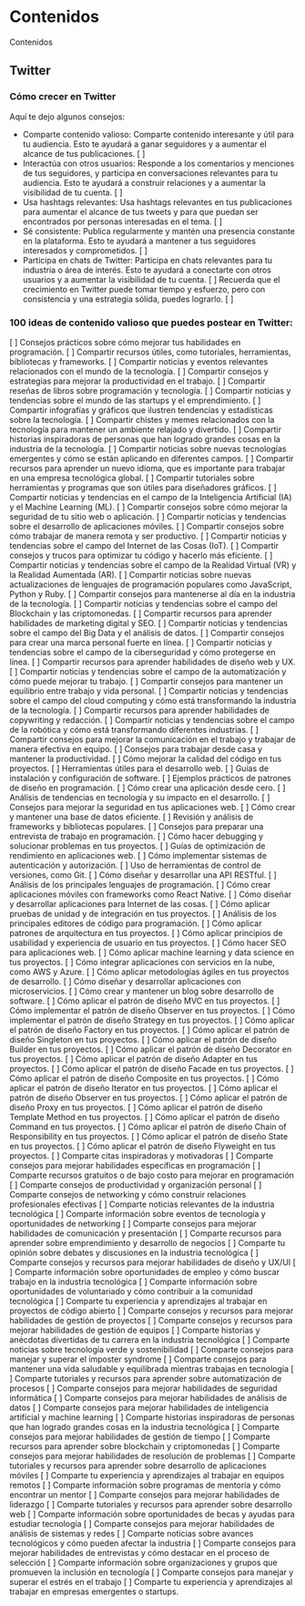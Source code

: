 # Contenidos
Contenidos


## Twitter

### Cómo crecer en Twitter

Aquí te dejo algunos consejos:

* Comparte contenido valioso: Comparte contenido interesante y útil para tu audiencia. Esto te ayudará a ganar seguidores y a aumentar el alcance de tus publicaciones.
[ ] 
* Interactúa con otros usuarios: Responde a los comentarios y menciones de tus seguidores, y participa en conversaciones relevantes para tu audiencia. Esto te ayudará a construir relaciones y a aumentar la visibilidad de tu cuenta.
[ ] 
* Usa hashtags relevantes: Usa hashtags relevantes en tus publicaciones para aumentar el alcance de tus tweets y para que puedan ser encontrados por personas interesadas en el tema.
[ ] 
* Sé consistente: Publica regularmente y mantén una presencia constante en la plataforma. Esto te ayudará a mantener a tus seguidores interesados y comprometidos.
[ ] 
* Participa en chats de Twitter: Participa en chats relevantes para tu industria o área de interés. Esto te ayudará a conectarte con otros usuarios y a aumentar la visibilidad de tu cuenta.
[ ] 
Recuerda que el crecimiento en Twitter puede tomar tiempo y esfuerzo, pero con consistencia y una estrategia sólida, puedes lograrlo.
[ ] 




### 100 ideas de contenido valioso que puedes postear en Twitter:

[ ] Consejos prácticos sobre cómo mejorar tus habilidades en programación.
[ ] Compartir recursos útiles, como tutoriales, herramientas, bibliotecas y frameworks.
[ ] Compartir noticias y eventos relevantes relacionados con el mundo de la tecnología.
[ ] Compartir consejos y estrategias para mejorar la productividad en el trabajo.
[ ] Compartir reseñas de libros sobre programación y tecnología.
[ ] Compartir noticias y tendencias sobre el mundo de las startups y el emprendimiento.
[ ] Compartir infografías y gráficos que ilustren tendencias y estadísticas sobre la tecnología.
[ ] Compartir chistes y memes relacionados con la tecnología para mantener un ambiente relajado y divertido.
[ ] Compartir historias inspiradoras de personas que han logrado grandes cosas en la industria de la tecnología.
[ ] Compartir noticias sobre nuevas tecnologías emergentes y cómo se están aplicando en diferentes campos.
[ ] Compartir recursos para aprender un nuevo idioma, que es importante para trabajar en una empresa tecnológica global.
[ ] Compartir tutoriales sobre herramientas y programas que son útiles para diseñadores gráficos.
[ ] Compartir noticias y tendencias en el campo de la Inteligencia Artificial (IA) y el Machine Learning (ML).
[ ] Compartir consejos sobre cómo mejorar la seguridad de tu sitio web o aplicación.
[ ] Compartir noticias y tendencias sobre el desarrollo de aplicaciones móviles.
[ ] Compartir consejos sobre cómo trabajar de manera remota y ser productivo.
[ ] Compartir noticias y tendencias sobre el campo del Internet de las Cosas (IoT).
[ ] Compartir consejos y trucos para optimizar tu código y hacerlo más eficiente.
[ ] Compartir noticias y tendencias sobre el campo de la Realidad Virtual (VR) y la Realidad Aumentada (AR).
[ ] Compartir noticias sobre nuevas actualizaciones de lenguajes de programación populares como JavaScript, Python y Ruby.
[ ] Compartir consejos para mantenerse al día en la industria de la tecnología.
[ ] Compartir noticias y tendencias sobre el campo del Blockchain y las criptomonedas.
[ ] Compartir recursos para aprender habilidades de marketing digital y SEO.
[ ] Compartir noticias y tendencias sobre el campo del Big Data y el análisis de datos.
[ ] Compartir consejos para crear una marca personal fuerte en línea.
[ ] Compartir noticias y tendencias sobre el campo de la ciberseguridad y cómo protegerse en línea.
[ ] Compartir recursos para aprender habilidades de diseño web y UX.
[ ] Compartir noticias y tendencias sobre el campo de la automatización y cómo puede mejorar tu trabajo.
[ ] Compartir consejos para mantener un equilibrio entre trabajo y vida personal.
[ ] Compartir noticias y tendencias sobre el campo del cloud computing y cómo está transformando la industria de la tecnología.
[ ] Compartir recursos para aprender habilidades de copywriting y redacción.
[ ] Compartir noticias y tendencias sobre el campo de la robótica y cómo está transformando diferentes industrias.
[ ] Compartir consejos para mejorar la comunicación en el trabajo y trabajar de manera efectiva en equipo.
[ ] Consejos para trabajar desde casa y mantener la productividad.
[ ] Cómo mejorar la calidad del código en tus proyectos.
[ ] Herramientas útiles para el desarrollo web.
[ ] Guías de instalación y configuración de software.
[ ] Ejemplos prácticos de patrones de diseño en programación.
[ ] Cómo crear una aplicación desde cero.
[ ] Análisis de tendencias en tecnología y su impacto en el desarrollo.
[ ] Consejos para mejorar la seguridad en tus aplicaciones web.
[ ] Cómo crear y mantener una base de datos eficiente.
[ ] Revisión y análisis de frameworks y bibliotecas populares.
[ ] Consejos para preparar una entrevista de trabajo en programación.
[ ] Cómo hacer debugging y solucionar problemas en tus proyectos.
[ ] Guías de optimización de rendimiento en aplicaciones web.
[ ] Cómo implementar sistemas de autenticación y autorización.
[ ] Uso de herramientas de control de versiones, como Git.
[ ] Cómo diseñar y desarrollar una API RESTful.
[ ] Análisis de los principales lenguajes de programación.
[ ] Cómo crear aplicaciones móviles con frameworks como React Native.
[ ] Cómo diseñar y desarrollar aplicaciones para Internet de las cosas.
[ ] Cómo aplicar pruebas de unidad y de integración en tus proyectos.
[ ] Análisis de los principales editores de código para programación.
[ ] Cómo aplicar patrones de arquitectura en tus proyectos.
[ ] Cómo aplicar principios de usabilidad y experiencia de usuario en tus proyectos.
[ ] Cómo hacer SEO para aplicaciones web.
[ ] Cómo aplicar machine learning y data science en tus proyectos.
[ ] Cómo integrar aplicaciones con servicios en la nube, como AWS y Azure.
[ ] Cómo aplicar metodologías ágiles en tus proyectos de desarrollo.
[ ] Cómo diseñar y desarrollar aplicaciones con microservicios.
[ ] Cómo crear y mantener un blog sobre desarrollo de software.
[ ] Cómo aplicar el patrón de diseño MVC en tus proyectos.
[ ] Cómo implementar el patrón de diseño Observer en tus proyectos.
[ ] Cómo implementar el patrón de diseño Strategy en tus proyectos.
[ ] Cómo aplicar el patrón de diseño Factory en tus proyectos.
[ ] Cómo aplicar el patrón de diseño Singleton en tus proyectos.
[ ] Cómo aplicar el patrón de diseño Builder en tus proyectos.
[ ] Cómo aplicar el patrón de diseño Decorator en tus proyectos.
[ ] Cómo aplicar el patrón de diseño Adapter en tus proyectos.
[ ] Cómo aplicar el patrón de diseño Facade en tus proyectos.
[ ] Cómo aplicar el patrón de diseño Composite en tus proyectos.
[ ] Cómo aplicar el patrón de diseño Iterator en tus proyectos.
[ ] Cómo aplicar el patrón de diseño Observer en tus proyectos.
[ ] Cómo aplicar el patrón de diseño Proxy en tus proyectos.
[ ] Cómo aplicar el patrón de diseño Template Method en tus proyectos.
[ ] Cómo aplicar el patrón de diseño Command en tus proyectos.
[ ] Cómo aplicar el patrón de diseño Chain of Responsibility en tus proyectos.
[ ] Cómo aplicar el patrón de diseño State en tus proyectos.
[ ] Cómo aplicar el patrón de diseño Flyweight en tus proyectos.
[ ] Comparte citas inspiradoras y motivadoras
[ ] Comparte consejos para mejorar habilidades específicas en programación
[ ] Comparte recursos gratuitos o de bajo costo para mejorar en programación
[ ] Comparte consejos de productividad y organización personal
[ ] Comparte consejos de networking y cómo construir relaciones profesionales efectivas
[ ] Comparte noticias relevantes de la industria tecnológica
[ ] Comparte información sobre eventos de tecnología y oportunidades de networking
[ ] Comparte consejos para mejorar habilidades de comunicación y presentación
[ ] Comparte recursos para aprender sobre emprendimiento y desarrollo de negocios
[ ] Comparte tu opinión sobre debates y discusiones en la industria tecnológica
[ ] Comparte consejos y recursos para mejorar habilidades de diseño y UX/UI
[ ] Comparte información sobre oportunidades de empleo y cómo buscar trabajo en la industria tecnológica
[ ] Comparte información sobre oportunidades de voluntariado y cómo contribuir a la comunidad tecnológica
[ ] Comparte tu experiencia y aprendizajes al trabajar en proyectos de código abierto
[ ] Comparte consejos y recursos para mejorar habilidades de gestión de proyectos
[ ] Comparte consejos y recursos para mejorar habilidades de gestión de equipos
[ ] Comparte historias y anécdotas divertidas de tu carrera en la industria tecnológica
[ ] Comparte noticias sobre tecnología verde y sostenibilidad
[ ] Comparte consejos para manejar y superar el imposter syndrome
[ ] Comparte consejos para mantener una vida saludable y equilibrada mientras trabajas en tecnología
[ ] Comparte tutoriales y recursos para aprender sobre automatización de procesos
[ ] Comparte consejos para mejorar habilidades de seguridad informática
[ ] Comparte consejos para mejorar habilidades de análisis de datos
[ ] Comparte consejos para mejorar habilidades de inteligencia artificial y machine learning
[ ] Comparte historias inspiradoras de personas que han logrado grandes cosas en la industria tecnológica
[ ] Comparte consejos para mejorar habilidades de gestión de tiempo
[ ] Comparte recursos para aprender sobre blockchain y criptomonedas
[ ] Comparte consejos para mejorar habilidades de resolución de problemas
[ ] Comparte tutoriales y recursos para aprender sobre desarrollo de aplicaciones móviles
[ ] Comparte tu experiencia y aprendizajes al trabajar en equipos remotos
[ ] Comparte información sobre programas de mentoría y cómo encontrar un mentor
[ ] Comparte consejos para mejorar habilidades de liderazgo
[ ] Comparte tutoriales y recursos para aprender sobre desarrollo web
[ ] Comparte información sobre oportunidades de becas y ayudas para estudiar tecnología
[ ] Comparte consejos para mejorar habilidades de análisis de sistemas y redes
[ ] Comparte noticias sobre avances tecnológicos y cómo pueden afectar la industria
[ ] Comparte consejos para mejorar habilidades de entrevistas y cómo destacar en el proceso de selección
[ ] Comparte información sobre organizaciones y grupos que promueven la inclusión en tecnología
[ ] Comparte consejos para manejar y superar el estrés en el trabajo
[ ] Comparte tu experiencia y aprendizajes al trabajar en empresas emergentes o startups.